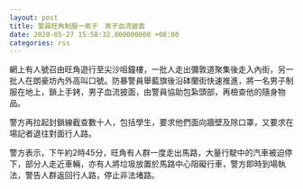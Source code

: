 ```yaml
---
layout: post
title: 警員旺角制服一男子　男子血流披面
date: 2020-05-27 15:58:32.000000000 +08:00
categories: rss
---
```


網上有人號召由旺角遊行至尖沙咀鐘樓，一批人走出彌敦道聚集後走入內街，另一批人在朗豪坊內外高叫口號。防暴警員舉藍旗後沿砵蘭街快速推進，將一名男子制服在地上，鎖上手銬，男子血流披面，由警員協助包紮頭部，再檢查他的隨身物品。

警方再拉起封鎖線截查數十人，包括學生，要求他們面向牆壁及除口罩，又要求在場記者退往對面行人路。

警方表示，下午約2時45分，旺角有人群一度走出馬路，大量行駛中的汽車被迫停下，部分人走近車輛，亦有人將垃圾放置於馬路中心阻礙行車，警方即時到場執法，警告人群返回行人路，停止非法堵路。
